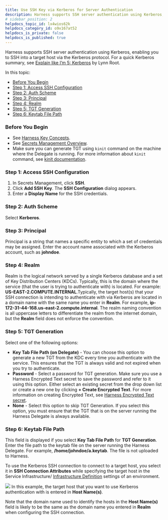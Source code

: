 ```yaml
---
title: Use SSH Key via Kerberos for Server Authentication
description: Harness supports SSH server authentication using Kerberos, enabling you to SSH into a target host via the Kerberos protocol.
# sidebar_position: 2
helpdocs_topic_id: lx4wios62k
helpdocs_category_id: o9x167at52
helpdocs_is_private: false
helpdocs_is_published: true
---
```


Harness supports SSH server authentication using Kerberos, enabling you to SSH into a target host via the Kerberos protocol. For a quick Kerberos summary, see [Explain like I’m 5: Kerberos](https://www.roguelynn.com/words/explain-like-im-5-kerberos/) by Lynn Root.

In this topic:

* [Before You Begin](#before_you_begin)
* [Step 1: Access SSH Configuration](#step_1_access_ssh_configuration)
* [Step 2: Auth Scheme](#step_2_auth_scheme)
* [Step 3: Principal](#step_3_principal)
* [Step 4: Realm](#step_4_realm)
* [Step 5: TGT Generation](#step_5_tgt_generation)
* [Step 6: Keytab File Path](#step_6_keytab_file_path)

### Before You Begin

* See [Harness Key Concepts](../../../starthere-firstgen/harness-key-concepts.md).
* See [Secrets Management Overview](secret-management.md).
* Make sure you can generate TGT using `kinit` command on the machine where the Delegate is running. For more information about `kinit` command, see [kinit documentation](https://web.mit.edu/kerberos/krb5-1.12/doc/user/user_commands/kinit.html).

### Step 1: Access SSH Configuration

1. In Secrets Management, click **SSH**.
2. Click **Add SSH Key**. The **SSH Configuration** dialog appears.
3. Enter a **Display Name** for the SSH credentials.

### Step 2: Auth Scheme

Select **Kerberos**.

### Step 3: Principal

Principal is a string that names a specific entity to which a set of credentials may be assigned. Enter the account name associated with the Kerberos account, such as **johndoe**.

### Step 4: Realm

Realm is the logical network served by a single Kerberos database and a set of Key Distribution Centers (KDCs). Typically, this is the domain where the service (that the user is trying to authenticate with) is located. For example: **US-EAST-2.COMPUTE.INTERNAL**.Typically, the target host(s) that your SSH connection is intending to authenticate with via Kerberos are located in a domain name with the same name you enter in **Realm**. For example, **ip-172-31-44-168.us-east-2.compute.internal**. The realm naming convention is all uppercase letters to differentiate the realm from the internet domain, but the **Realm** field does not enforce the convention.

### Step 5: TGT Generation

Select one of the following options:

* **Key Tab File Path (on Delegate)** - You can choose this option to generate a new TGT from the KDC every time you authenticate with the service. This ensures that the TGT is always valid and not expired when you try to authenticate.
* **Password** - Select a password for TGT generation. Make sure you use a Harness Encrypted Text secret to save the password and refer to it using this option. Either select an existing secret from the drop down list or create a new one by clicking **+ Create Encrypted Text**. For more information on creating Encrypted Text, see [Harness Encrypted Text secret](use-encrypted-text-secrets.md).
* **None** - Select this option to skip TGT Generation. If you select this option, you must ensure that the TGT that is on the server running the Harness Delegate is always available.

### Step 6: Keytab File Path

This field is displayed if you select **Key Tab File Path** for **TGT Generation**. Enter the file path to the keytab file on the server running the Harness Delegate. For example, **/home/johndoe/a.keytab**. The file is not uploaded to Harness.

To use the Kerberos SSH connection to connect to a target host, you select it in **SSH Connection Attributes** while specifying the target host in the Service Infrastructure/ [Infrastructure Definition](../../../continuous-delivery/model-cd-pipeline/environments/environment-configuration.md#add-an-infrastructure-definition) settings of an environment.

![](./static/use-ssh-key-via-kerberos-for-server-authentication-61.png)
In this example, the target host that you want to use Kerberos authentication with is entered in **Host Name(s)**.

Note that the domain name used to identify the hosts in the **Host Name(s)** field is likely to be the same as the domain name you entered in **Realm** when configuring the SSH connection.

